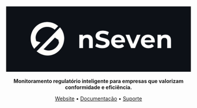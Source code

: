 <div align="center">

![nSeven Logo](nSeven-Logo-readme.png)

**Monitoramento regulatório inteligente para empresas que valorizam conformidade e eficiência.**
</div>

<div align="center">

[Website](https://nseven.vercel.app) • [Documentação](https://nseven.vercel.app/docs) • [Suporte](https://nseven.vercel.app/support)

</div>
